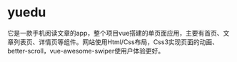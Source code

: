 # yuedu
它是一款手机阅读文章的app，整个项目vue搭建的单页面应用，主要有首页、文章列表页、详情页等组件。网站使用Html/Css布局，Css3实现页面的动画、better-scroll，vue-awesome-swiper使用户体验更好。

